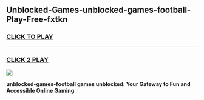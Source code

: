 
## Unblocked-Games-unblocked-games-football-Play-Free-fxtkn
<h3>
<a href="https://premium76.site?title=unblocked-games-football&ref=20A">CLICK TO PLAY</a></h3>
<hr>

<h3>
<a href="https://premium76.site?title=unblocked-games-football&ref=20A">CLICK 2 PLAY</a>
  
</h3>

<a href="https://premium76.site?title=unblocked-games-football&ref=20A"><img src="https://clearcache.store/games.png"></a>


**unblocked-games-football games unblocked: Your Gateway to Fun and Accessible Online Gaming**
